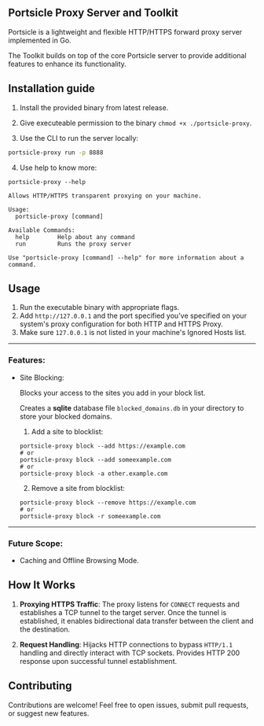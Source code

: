 ## Portsicle Proxy Server and Toolkit

Portsicle is a lightweight and flexible HTTP/HTTPS forward proxy server implemented in Go.

The Toolkit builds on top of the core Portsicle server to provide additional features to enhance its functionality.

## Installation guide

1. Install the provided binary from latest release.

2. Give executeable permission to the binary `chmod +x ./portsicle-proxy`.

3. Use the CLI to run the server locally:

```zsh
portsicle-proxy run -p 8888
```

4. Use help to know more:

```
portsicle-proxy --help

Allows HTTP/HTTPS transparent proxying on your machine.

Usage:
  portsicle-proxy [command]

Available Commands:
  help        Help about any command
  run         Runs the proxy server

Use "portsicle-proxy [command] --help" for more information about a command.
```

## Usage

1. Run the executable binary with appropriate flags.
2. Add `http://127.0.0.1` and the port specified you've specified on your system's proxy configuration for both HTTP and HTTPS Proxy.
3. Make sure `127.0.0.1` is not listed in your machine's Ignored Hosts list.

---

### Features:

- Site Blocking:

  Blocks your access to the sites you add in your block list.

  Creates a **sqlite** database file `blocked_domains.db` in your directory to store your blocked domains.

  1. Add a site to blocklist:

  ```
  portsicle-proxy block --add https://example.com
  # or
  portsicle-proxy block --add someexample.com
  # or
  portsicle-proxy block -a other.example.com
  ```

  2. Remove a site from blocklist:

  ```
  portsicle-proxy block --remove https://example.com
  # or
  portsicle-proxy block -r someexample.com
  ```

---

### Future Scope:

- Caching and Offline Browsing Mode.

## How It Works

1. **Proxying HTTPS Traffic**: The proxy listens for `CONNECT` requests and establishes a TCP tunnel to the target server. Once the tunnel is established, it enables bidirectional data transfer between the client and the destination.

2. **Request Handling**: Hijacks HTTP connections to bypass `HTTP/1.1` handling and directly interact with TCP sockets. Provides HTTP 200 response upon successful tunnel establishment.

## Contributing

Contributions are welcome! Feel free to open issues, submit pull requests, or suggest new features.

